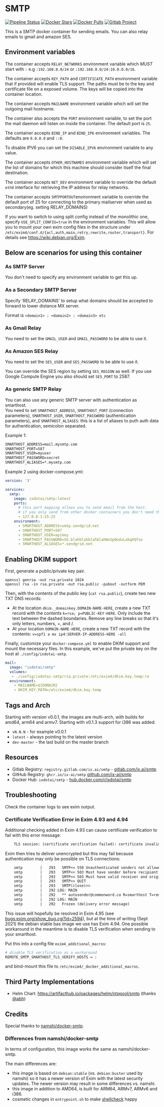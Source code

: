 # SMTP

[![Pipeline Status](https://gitlab.com/ix.ai/smtp/badges/master/pipeline.svg)](https://gitlab.com/ix.ai/smtp/)
[![Docker Stars](https://img.shields.io/docker/stars/ixdotai/smtp.svg)](https://hub.docker.com/r/ixdotai/smtp/)
[![Docker Pulls](https://img.shields.io/docker/pulls/ixdotai/smtp.svg)](https://hub.docker.com/r/ixdotai/smtp/)
[![Gitlab Project](https://img.shields.io/badge/GitLab-Project-554488.svg)](https://gitlab.com/ix.ai/smtp/)

This is a SMTP docker container for sending emails. You can also relay emails to gmail and amazon SES.

## Environment variables

The container accepts `RELAY_NETWORKS` environment variable which *MUST* start with `:` e.g `:192.168.0.0/24` or `:192.168.0.0/24:10.0.0.0/16`.

The container accepts `KEY_PATH` and `CERTIFICATE_PATH` environment variable that if provided will enable TLS support. The paths must be to the key and certificate file on a exposed volume. The keys will be copied into the container location.

The container accepts `MAILNAME` environment variable which will set the outgoing mail hostname.

The container also accepts the `PORT` environment variable, to set the port the mail daemon will listen on inside the container. The default port is `25`.

The container accepts `BIND_IP` and `BIND_IP6` environment variables. The defaults are `0.0.0.0` and `::0`.

To disable IPV6 you can set the `DISABLE_IPV6` environment variable to any value.

The container accepts `OTHER_HOSTNAMES` environment variable which will set the list of domains for which this machine should consider itself the final destination.

The container accepts `NET_DEV` environment variable to override the default `eth0` interface for retrieving the IP address for relay networks.

The container accepts `SMTPPORTOUT`environment variable to override the default port of 25 for connecting to the primary mailserver when used as secondary(eg. setting RELAY_DOMAINS)

If you want to switch to using split config instead of the monolithic one, specify `USE_SPLIT_CONFIG=true` in the environment variables. This will allow you to mount your own exim config files in the structure under `/etc/exim4/conf.d/{acl,auth,main,retry,rewrite,router,transport}`. For details see <https://wiki.debian.org/Exim>.

## Below are scenarios for using this container

### As SMTP Server

You don't need to specify any environment variable to get this up.

### As a Secondary SMTP Server

Specify 'RELAY_DOMAINS' to setup what domains should be accepted to forward to lower distance MX server.

Format is `<domain1> : <domain2> : <domain3> etc`

### As Gmail Relay

You need to set the `GMAIL_USER` and `GMAIL_PASSWORD` to be able to use it.

### As Amazon SES Relay

You need to set the `SES_USER` and `SES_PASSWORD` to be able to use it.

You can override the SES region by setting `SES_REGION` as well.
If you use Google Compute Engine you also should set `SES_PORT` to 2587.

### As generic SMTP Relay

You can also use any generic SMTP server with authentication as smarthost.</br>
You need to set `SMARTHOST_ADDRESS`, `SMARTHOST_PORT` (connection parameters), `SMARTHOST_USER`, `SMARTHOST_PASSWORD` (authentication parameters), and `SMARTHOST_ALIASES`: this is a list of aliases to puth auth data for authentication, semicolon separated.</br>

Example 1:

```txt
SMARTHOST_ADDRESS=mail.mysmtp.com
SMARTHOST_PORT=587
SMARTHOST_USER=myuser
SMARTHOST_PASSWORD=secret
SMARTHOST_ALIASES=*.mysmtp.com
```

Example 2 using docker-compose.yml:

```yml
version: '3'

services:
  smtp:
    image: ixdotai/smtp:latest
    ports:
      # this port mapping allows you to send email from the host.
      # if you only send from other docker containers you don't need this.
      - 127.0.0.1:25:25
    environment:
      - SMARTHOST_ADDRESS=smtp.sendgrid.net
      - SMARTHOST_PORT=587
      - SMARTHOST_USER=apikey
      - SMARTHOST_PASSWORD=SG.blahblahblahblahWoSpQodvLakqXQfxo
      - SMARTHOST_ALIASES=*.sendgrid.net
```

## Enabling DKIM support

First, generate a public/private key pair. 
```
openssl genrsa -out rsa.private 1024
openssl rsa -in rsa.private -out rsa.public -pubout -outform PEM
```

Then, with the contents of the public key (`cat rsa.public`), create two new TXT DNS records:
- At the location `dkim._domainkey.DOMAIN-NAME-HERE`, create a new TXT record with the contents `k=rsa; p=PUBLIC-KEY-HERE`. Only include the text between the dashed boundaries. Remove any line breaks so that it's only letters, numbers, +, and /.
- At your location `DOMAIN-NAME-HERE`, create a new TXT record with the contents: `v=spf1 a mx ip4:SERVER-IP-ADDRESS-HERE -all`

Finally, customize your `docker-compose.yml` to enable DKIM support and mount the necessary files. In this example, we've put the private key on the host at `./config/ixdotai-smtp`.

```yml
mail:
  image: "ixdotai/smtp"
  volumes:
   - ./config/ixdotai-smtp/rsa.private:/etc/exim4/dkim.key.temp:ro
  environment:
    - MAILNAME=${DOMAIN}
    - DKIM_KEY_PATH=/etc/exim4/dkim.key.temp
```

## Tags and Arch

Starting with version v0.0.1, the images are multi-arch, with builds for amd64, arm64 and armv7. Starting with v0.1.3 support for i386 was added.

* `vN.N.N` - for example v0.0.1
* `latest` - always pointing to the latest version
* `dev-master` - the last build on the master branch

## Resources

* Gitlab Registry: `registry.gitlab.com/ix.ai/smtp` - [gitlab.com/ix.ai/smtp](https://gitlab.com/ix.ai/smtp)
* GitHub Registry: `ghcr.io/ix-ai/smtp` [github.com/ix-ai/smtp](https://github.com/ix-ai/smtp)
* Docker Hub: `ixdotai/smtp` - [hub.docker.com/r/ixdotai/smtp](https://hub.docker.com/r/ixdotai/smtp)

## Troubleshooting

Check the container logs to see exim output.

### Certificate Verification Error in Exim 4.93 and 4.94

Additional checking added in Exim 4.93 can cause certificate verification to fail with this error message:

```txt
    TLS session: (certificate verification failed): certificate invalid: delivering unencrypted to H=smtp.sendgrid.net [167.89.115.117] (not in hosts_require_tls)
```

Exim then tries to deliver unencrypted but this may fail because authentication may only be possible on TLS connections:

```txt
    smtp        |   293   SMTP<< 550 Unauthenticated senders not allowed
    smtp        |   293   SMTP<< 503 Must have sender before recipient
    smtp        |   293   SMTP<< 503 Must have valid receiver and originator
    smtp        |   293   SMTP>> QUIT
    smtp        |   293   SMTP(close)>>
    smtp        |   292 LOG: MAIN
    smtp        |   292   ** autosender@commonword.ca R=smarthost T=remote_smtp_smarthost H=smtp.sendgrid.net [167.89.123.82]: SMTP error from remote mail server after pipelined MAIL FROM:<> SIZE=3128: 550 Unauthenticated senders not allowed
    smtp        |   292 LOG: MAIN
    smtp        |   292   Frozen (delivery error message)
```

This issue will hopefully be resolved in Exim 4.95 (see [bugs.exim.org/show_bug.cgi?id=2594](https://bugs.exim.org/show_bug.cgi?id=2594)), but at the time of writing (Sept 2021) the debian stable bas image we use has Exim 4.94.  One possible workaround in the meantime is to disable TLS verification when sending to your smarthost.

Put this into a config file `exim4_additional_macros`:

```sh
# disable TLS verification as a workaround
REMOTE_SMTP_SMARTHOST_TLS_VERIFY_HOSTS = :
```

and bind-mount this file to `/etc/exim4/_docker_additional_macros`.

## Third Party Implementations

* Helm Chart: <https://artifacthub.io/packages/helm/ntppool/smtp> (thanks [@abh](https://github.com/abh))

## Credits

Special thanks to [namshi/docker-smtp](https://github.com/namshi/docker-smtp).

### Differences from namshi/docker-smtp

In terms of configuration, this image works the same as namshi/docker-smtp.

The main differences are:

* this image is based on `debian:stable` (vs. `debian:buster` used by namshi) so it has a newer version of Exim with the latest security updates.  The newer version may result in some differences vs. namshi.
* this image in addition to AMD64, is built for ARM64, ARMv7, ARMv6 and i386.
* cosmetic changes in `entrypoint.sh` to make [shellcheck](https://github.com/koalaman/shellcheck/) happy
